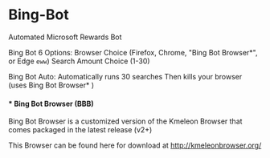 # Bing-Bot
Automated Microsoft Rewards Bot




Bing Bot 6 Options: 
Browser Choice (Firefox, Chrome, "Bing Bot Browser*", or Edge ``eww``)
Search Amount Choice (1-30)

Bing Bot Auto:
Automatically runs 30 searches Then kills your browser (uses Bing Bot Browser* )

#### * Bing Bot Browser (BBB)
Bing Bot Browser is a customized version of the Kmeleon Browser that comes packaged in the latest release (v2+)

This Browser can be found here for download at http://kmeleonbrowser.org/

